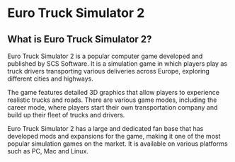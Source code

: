 # Euro Truck Simulator 2

## What is Euro Truck Simulator 2?

Euro Truck Simulator 2 is a popular computer game developed and published by SCS Software. It is a simulation game in which players play as truck drivers transporting various deliveries across Europe, exploring different cities and highways.

The game features detailed 3D graphics that allow players to experience realistic trucks and roads. There are various game modes, including the career mode, where players start their own transportation company and build up their fleet of trucks and drivers.

Euro Truck Simulator 2 has a large and dedicated fan base that has developed mods and expansions for the game, making it one of the most popular simulation games on the market. It is available on various platforms such as PC, Mac and Linux.